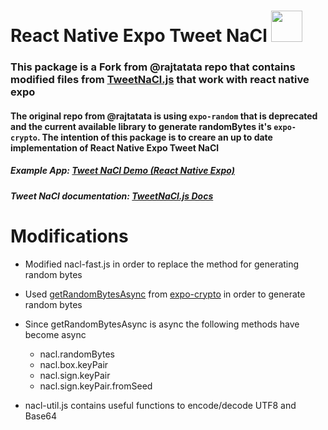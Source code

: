 # React Native Expo Tweet NaCl [<img src="https://www.tomsquest.com/img/posts/2018-10-02-better-npm-ing/npm_logo.png" width="50"/>](https://www.npmjs.com/package/tweet-nacl-react-native-expo)

### This package is a Fork from @rajtatata repo that contains modified files from [TweetNaCl.js](https://github.com/dchest/tweetnacl-js) that work with react native expo

#### The original repo from @rajtatata is using `expo-random` that is deprecated and the current available library to generate randomBytes it's `expo-crypto`. The intention of this package is to creare an up to date implementation of React Native Expo Tweet NaCl

##### Example App: [Tweet NaCl Demo (React Native Expo)](https://github.com/ZombieArg/react-native-tweet-nacl-expo-example)
##### Tweet NaCl documentation: [TweetNaCl.js Docs](https://github.com/dchest/tweetnacl-js#documentation)

# Modifications

-  Modified nacl-fast.js in order to replace the method for generating random bytes

- Used [getRandomBytesAsync](https://docs.expo.dev/versions/latest/sdk/crypto/#cryptogetrandombytesasyncbytecount) from [expo-crypto](https://docs.expo.dev/versions/latest/sdk/crypto/) in order to generate random bytes

- Since getRandomBytesAsync is async the following methods have become async
    - nacl.randomBytes
    - nacl.box.keyPair
    - nacl.sign.keyPair
    - nacl.sign.keyPair.fromSeed

- nacl-util.js contains useful functions to encode/decode UTF8 and Base64

#